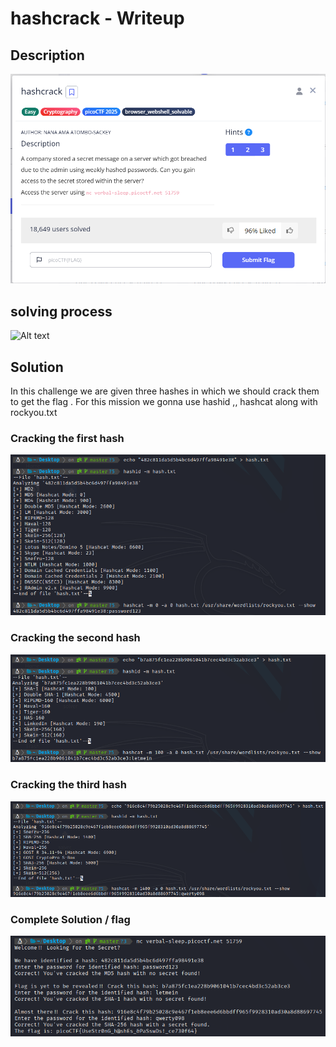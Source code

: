 # hashcrack - Writeup

## Description

![Alt text](img/1.png)

## solving process

![Alt text](hashcrack.gif)

## Solution

In this challenge we are given three hashes in which we should crack them to get the flag .
For this mission we gonna use hashid ,, hashcat along with rockyou.txt

### Cracking the first hash

![Alt text](img/2.png)

### Cracking the second hash

![Alt text](img/3.png)

### Cracking the third hash

![Alt text](img/4.png)

### Complete Solution / flag

![Alt text](img/5.png)
